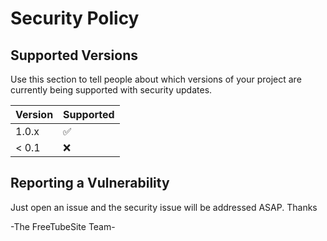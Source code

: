 # Security Policy

## Supported Versions

Use this section to tell people about which versions of your project are
currently being supported with security updates.

| Version | Supported          |
| ------- | ------------------ |
| 1.0.x   | :white_check_mark: |
| < 0.1   | :x:                |

## Reporting a Vulnerability

Just open an issue and the security issue will be addressed ASAP. Thanks

-The FreeTubeSite Team-
